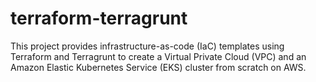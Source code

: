 # terraform-terragrunt
This project provides infrastructure-as-code (IaC) templates using Terraform and Terragrunt to create a Virtual Private Cloud (VPC) and an Amazon Elastic Kubernetes Service (EKS) cluster from scratch on AWS.
